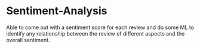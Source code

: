 # Sentiment-Analysis

Able to come out with a sentiment score for each review and do some ML to identify any relationship between the review of different aspects and the overall sentiment.